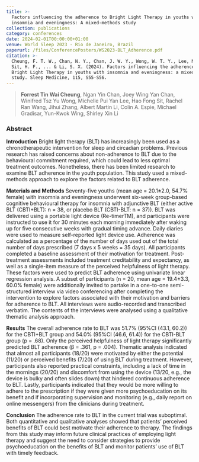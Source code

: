 ```yaml
---
title: >-
  Factors influencing the adherence to Bright Light Therapy in youths with
  insomnia and eveningness: A mixed-methods study
collection: publications
category: conferences
date: 2024-02-01T00:00:00+01:00
venue: World Sleep 2023 - Rio de Janeiro, Brazil
paperurl: /files/ConferencePosters/WS2023-BLT_Adherence.pdf
citation: >-
  Cheung, F. T. W., Chan, N. Y., Chan, J. W. Y., Wong, W. T. Y., Lee, M. P. Y.,
  Sit, H. F., ... & Li, S. X. (2024). Factors influencing the adherence to
  Bright Light Therapy in youths with insomnia and eveningness: a mixed-methods
  study. Sleep Medicine, 115, S55-S56.
---
```

> **Forrest Tin Wai Cheung**, Ngan Yin Chan, Joey Wing Yan Chan, Winifred Tsz Yu Wong, Michelle Pui Yan Lee, Hao Fong Sit, Rachel Ran Wang, Jihui Zhang, Albert Martin Li, Colin A. Espie, Michael Gradisar, Yun-Kwok Wing, Shirley Xin Li

### Abstract

**Introduction** Bright light therapy (BLT) has increasingly been used as a chronotherapeutic intervention for sleep and circadian problems. Previous research has raised concerns about non-adherence to BLT due to the behavioural commitment required, which could lead to less optimal treatment outcomes. Nonetheless, there has been limited research to examine BLT adherence in the youth population. This study used a mixed-methods approach to explore the factors related to BLT adherence.

**Materials and Methods** Seventy-five youths (mean age = 20.1±2.0, 54.7% female) with insomnia and eveningness underwent six-week group-based cognitive behavioural therapy for insomnia with adjunctive BLT (either active BLT (CBTI+BLT): n = 38, or placebo BLT (CBTI-BLT: n = 37)). BLT was delivered using a portable light device (Re-timerTM), and participants were instructed to use it for 30 minutes each morning immediately after waking up for five consecutive weeks with gradual timing advance. Daily diaries were used to measure self-reported light device use. Adherence was calculated as a percentage of the number of days used out of the total number of days prescribed (7 days x 5 weeks = 35 days). All participants completed a baseline assessment of their motivation for treatment. Post-treatment assessments included treatment creditability and expectancy, as well as a single-item measure of the perceived helpfulness of light therapy. These factors were used to predict BLT adherence using univariate linear regression analysis. A subset of participants (n = 20, mean age = 19.4±3.3, 60.0% female) were additionally invited to partake in a one-to-one semi-structured interview via video conferencing after completing the intervention to explore factors associated with their motivation and barriers for adherence to BLT. All interviews were audio-recorded and transcribed verbatim. The contents of the interviews were analysed using a qualitative thematic analysis approach.

**Results** The overall adherence rate to BLT was 51.7% (95%CI (43.1, 60.2)) for the CBTI+BLT group and 54.0% (95%CI (46.6, 61.4)) for the CBTI-BLT group (p = .68). Only the perceived helpfulness of light therapy significantly predicted BLT adherence (β = .361, p = .004). Thematic analysis indicated that almost all participants (18/20) were motivated by either the potential (11/20) or perceived benefits (7/20) of using BLT during treatment. However, participants also reported practical constraints, including a lack of time in the mornings (20/20) and discomfort from using the device (13/20, e.g., the device is bulky and often slides down) that hindered continuous adherence to BLT.  Lastly, participants indicated that they would be more willing to adhere to the prescription if they were given more psychoeducation on its benefit and if incorporating supervision and monitoring (e.g., daily report on online messengers) from the clinicians during treatment.

**Conclusion** The adherence rate to BLT in the current trial was suboptimal. Both quantitative and qualitative analyses showed that patients’ perceived benefits of BLT could best motivate their adherence to therapy. The findings from this study may inform future clinical practices of employing light therapy and suggest the need to consider strategies to provide psychoeducation on the benefits of BLT and monitor patients’ use of BLT with timely feedback.